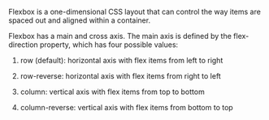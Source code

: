 Flexbox is a one-dimensional CSS layout that can control the way items are spaced out and aligned within a container.

Flexbox has a main and cross axis. The main axis is defined by the flex-direction property, which has four possible values:

1. row (default): horizontal axis with flex items from left to right

2. row-reverse: horizontal axis with flex items from right to left

3. column: vertical axis with flex items from top to bottom

4. column-reverse: vertical axis with flex items from bottom to top
